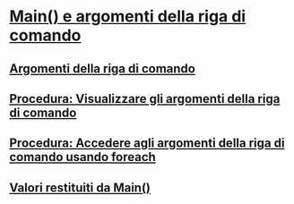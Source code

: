 # [Main() e argomenti della riga di comando](index.md)
## [Argomenti della riga di comando](command-line-arguments.md)
## [Procedura: Visualizzare gli argomenti della riga di comando](how-to-display-command-line-arguments.md)
## [Procedura: Accedere agli argomenti della riga di comando usando foreach](how-to-access-command-line-arguments-using-foreach.md)
## [Valori restituiti da Main()](main-return-values.md)
